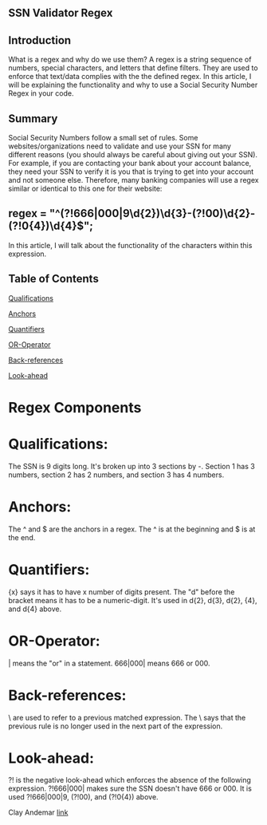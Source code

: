 ## SSN Validator Regex

## Introduction
What is a regex and why do we use them? A regex is a string sequence of numbers, special characters, and letters that define filters. They are used to enforce that text/data complies with the the defined regex. In this article, I will be explaining the functionality and why to use a Social Security Number Regex in your code. 

## Summary
Social Security Numbers follow a small set of rules. Some websites/organizations need to validate and use your SSN for many different reasons (you should always be careful about giving out your SSN). For example, if you are contacting your bank about your account balance, they need your SSN to verify it is you that is trying to get into your account and not someone else. Therefore, many banking companies will use a regex similar or identical to this one for their website:
## regex = "^(?!666|000|9\\d{2})\\d{3}-(?!00)\\d{2}-(?!0{4})\\d{4}$";
In this article, I will talk about the functionality of the characters within this expression.

## Table of Contents
[Qualifications](#Qualifications) 

[Anchors](#Anchors) 

[Quantifiers](#Quantifiers) 

[OR-Operator](#OR-Operator) 

[Back-references](#Back-references) 

[Look-ahead](#Look-ahead) 

# Regex Components

# Qualifications: 
The SSN is 9 digits long. It's broken up into 3 sections by -. Section 1 has 3 numbers, section 2 has 2 numbers, and section 3 has 4 numbers.

# Anchors: 
The ^ and $ are the anchors in a regex. The ^ is at the beginning and $ is at the end.

# Quantifiers: 
{x} says it has to have x number of digits present. The "d" before the bracket means it has to be a numeric-digit. It's used in d{2}, d{3}, d{2}, {4}, and d{4} above.

# OR-Operator: 
| means the "or" in a statement. 666|000| means 666 or 000.

# Back-references: 
\\ are used to refer to a previous matched expression. The \\ says that the previous rule is no longer used in the next part of the expression. 

# Look-ahead: 
?! is the negative look-ahead which enforces the absence of the following expression. ?!666|000| makes sure the SSN doesn't have 666 or 000. It is used ?!666|000|9, (?!00), and (?!0{4}) above.


Clay Andemar
[link](https://github.com/clayandemar/regex)